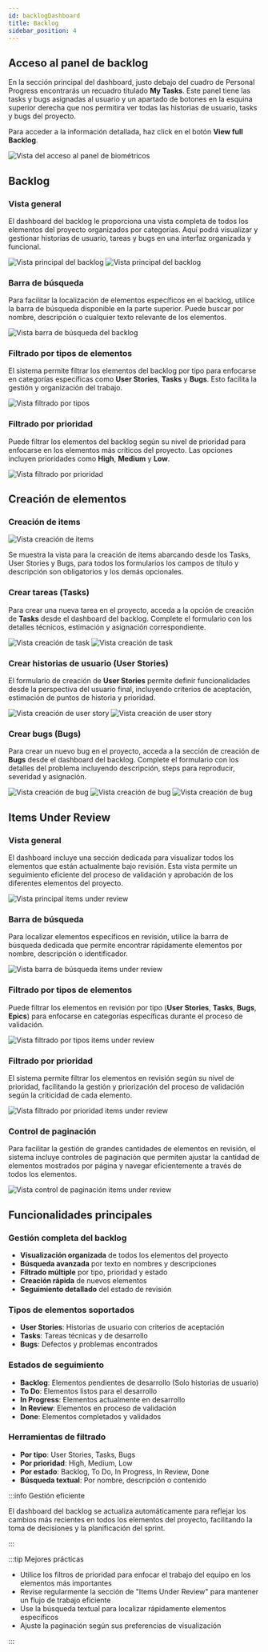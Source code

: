 ```yaml
---
id: backlogDashboard
title: Backlog
sidebar_position: 4
---
```


## Acceso al panel de backlog

En la sección principal del dashboard, justo debajo del cuadro de Personal Progress encontrarás un recuadro titulado **My Tasks**. Este panel tiene las tasks y bugs asignadas al usuario y un apartado de botones en la esquina superior derecha que nos permitira ver todas las historias de usuario, tasks y bugs del proyecto.

Para acceder a la información detallada, haz click en el botón **View full Backlog**.

![Vista del acceso al panel de biométricos](img/dashboardPrincipal/dashboardPrinicpal.png)

## Backlog

### Vista general 

El dashboard del backlog le proporciona una vista completa de todos los elementos del proyecto organizados por categorías. Aquí podrá visualizar y gestionar historias de usuario, tareas y bugs en una interfaz organizada y funcional.

![Vista principal del backlog](img/dashboardBacklogPrincipal/dashboardBacklog.png)
![Vista principal del backlog](img/dashboardBacklogPrincipal/dashbaordBacklog2.png)

### Barra de búsqueda

Para facilitar la localización de elementos específicos en el backlog, utilice la barra de búsqueda disponible en la parte superior. Puede buscar por nombre, descripción o cualquier texto relevante de los elementos.

![Vista barra de búsqueda del backlog](img/dashboardBacklogPrincipal/dashboardBacklogSearchBar.png)

### Filtrado por tipos de elementos

El sistema permite filtrar los elementos del backlog por tipo para enfocarse en categorías específicas como **User Stories**, **Tasks** y  **Bugs**. Esto facilita la gestión y organización del trabajo.

![Vista filtrado por tipos](img/dashboardBacklogPrincipal/dashboardBacklogTipos.png)

### Filtrado por prioridad

Puede filtrar los elementos del backlog según su nivel de prioridad para enfocarse en los elementos más críticos del proyecto. Las opciones incluyen prioridades como **High**, **Medium** y **Low**.

![Vista filtrado por prioridad](img/dashboardBacklogPrincipal/dashboardBacklogPrioridad.png)

## Creación de elementos

### Creación de items

![Vista creación de items](img/dashboardBacklogCreacion/dashboardBacklogCreacionItems.png)

Se muestra la vista para la creación de items abarcando desde los Tasks, User Stories y Bugs, para todos los formularios los campos de título y descripción son obligatorios y los demás opcionales.

### Crear tareas (Tasks)

Para crear una nueva tarea en el proyecto, acceda a la opción de creación de **Tasks** desde el dashboard del backlog. Complete el formulario con los detalles técnicos, estimación y asignación correspondiente.

![Vista creación de task](img/dashboardBacklogCreacion/dashboardBacklogCreacionTasks.png)
![Vista creación de task](img/dashboardBacklogCreacion/dashboardBacklogCreacionTasks2.png)

### Crear historias de usuario (User Stories)

El formulario de creación de **User Stories** permite definir funcionalidades desde la perspectiva del usuario final, incluyendo criterios de aceptación, estimación de puntos de historia y prioridad.

![Vista creación de user story](img/dashboardBacklogCreacion/dashboardBacklogCreacionUS.png)
![Vista creación de user story](img/dashboardBacklogCreacion/dashboardBacklogCreacionUS2.png)


### Crear bugs (Bugs)

Para crear un nuevo bug en el proyecto, acceda a la sección de creación de **Bugs** desde el dashboard del backlog. Complete el formulario con los detalles del problema incluyendo descripción, steps para reproducir, severidad y asignación.

![Vista creación de bug](img/dashboardBacklogCreacion/dashboardBacklogCreacionBug.png)
![Vista creación de bug](img/dashboardBacklogCreacion/dashboardBacklogCreacionBug2.png)
![Vista creación de bug](img/dashboardBacklogCreacion/dashboardBacklogCreacionBug3.png)


## Items Under Review

### Vista general 

El dashboard incluye una sección dedicada para visualizar todos los elementos que están actualmente bajo revisión. Esta vista permite un seguimiento eficiente del proceso de validación y aprobación de los diferentes elementos del proyecto.

![Vista principal items under review](img/dashboardItemsUnderReview/dashboardBacklogItemsUR.png)

### Barra de búsqueda 

Para localizar elementos específicos en revisión, utilice la barra de búsqueda dedicada que permite encontrar rápidamente elementos por nombre, descripción o identificador.

![Vista barra de búsqueda items under review](img/dashboardItemsUnderReview/dashboardBacklogItemsURSearchBar.png)

### Filtrado por tipos de elementos

Puede filtrar los elementos en revisión por tipo (**User Stories**, **Tasks**, **Bugs**, **Epics**) para enfocarse en categorías específicas durante el proceso de validación.

![Vista filtrado por tipos items under review](img/dashboardItemsUnderReview/dashboardBacklogItemsURTipos.png)

### Filtrado por prioridad 

El sistema permite filtrar los elementos en revisión según su nivel de prioridad, facilitando la gestión y priorización del proceso de validación según la criticidad de cada elemento.

![Vista filtrado por prioridad items under review](img/dashboardItemsUnderReview/dashboardBacklogItemsURPrioridades.png)

### Control de paginación

Para facilitar la gestión de grandes cantidades de elementos en revisión, el sistema incluye controles de paginación que permiten ajustar la cantidad de elementos mostrados por página y navegar eficientemente a través de todos los elementos.

![Vista control de paginación items under review](img/dashboardItemsUnderReview/dashboardBacklogItemsURPaginacion.png)

## Funcionalidades principales

### Gestión completa del backlog
- **Visualización organizada** de todos los elementos del proyecto
- **Búsqueda avanzada** por texto en nombres y descripciones
- **Filtrado múltiple** por tipo, prioridad y estado
- **Creación rápida** de nuevos elementos
- **Seguimiento detallado** del estado de revisión

### Tipos de elementos soportados
- **User Stories**: Historias de usuario con criterios de aceptación
- **Tasks**: Tareas técnicas y de desarrollo
- **Bugs**: Defectos y problemas encontrados

### Estados de seguimiento
- **Backlog**: Elementos pendientes de desarrollo (Solo historias de usuario)
- **To Do**: Elementos listos para el desarrollo 
- **In Progress**: Elementos actualmente en desarrollo
- **In Review**: Elementos en proceso de validación
- **Done**: Elementos completados y validados

### Herramientas de filtrado
- **Por tipo**: User Stories, Tasks, Bugs
- **Por prioridad**: High, Medium, Low
- **Por estado**: Backlog, To Do, In Progress, In Review, Done
- **Búsqueda textual**: Por nombre, descripción o contenido

:::info Gestión eficiente

El dashboard del backlog se actualiza automáticamente para reflejar los cambios más recientes en todos los elementos del proyecto, facilitando la toma de decisiones y la planificación del sprint.

:::

:::tip Mejores prácticas

- Utilice los filtros de prioridad para enfocar el trabajo del equipo en los elementos más importantes
- Revise regularmente la sección de "Items Under Review" para mantener un flujo de trabajo eficiente
- Use la búsqueda textual para localizar rápidamente elementos específicos
- Ajuste la paginación según sus preferencias de visualización

:::